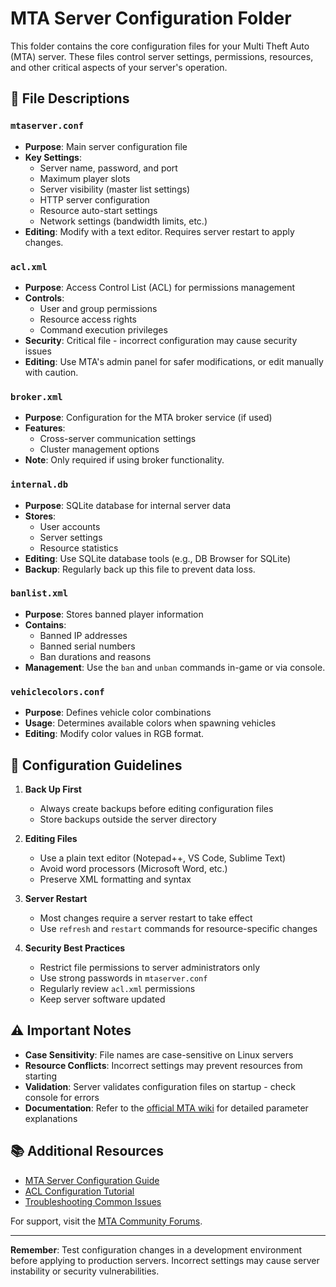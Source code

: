 # MTA Server Configuration Folder

This folder contains the core configuration files for your Multi Theft Auto (MTA) server. These files control server settings, permissions, resources, and other critical aspects of your server's operation.

## 📁 File Descriptions

### `mtaserver.conf`
- **Purpose**: Main server configuration file
- **Key Settings**:
  - Server name, password, and port
  - Maximum player slots
  - Server visibility (master list settings)
  - HTTP server configuration
  - Resource auto-start settings
  - Network settings (bandwidth limits, etc.)
- **Editing**: Modify with a text editor. Requires server restart to apply changes.

### `acl.xml`
- **Purpose**: Access Control List (ACL) for permissions management
- **Controls**:
  - User and group permissions
  - Resource access rights
  - Command execution privileges
- **Security**: Critical file - incorrect configuration may cause security issues
- **Editing**: Use MTA's admin panel for safer modifications, or edit manually with caution.

### `broker.xml`
- **Purpose**: Configuration for the MTA broker service (if used)
- **Features**:
  - Cross-server communication settings
  - Cluster management options
- **Note**: Only required if using broker functionality.

### `internal.db`
- **Purpose**: SQLite database for internal server data
- **Stores**:
  - User accounts
  - Server settings
  - Resource statistics
- **Editing**: Use SQLite database tools (e.g., DB Browser for SQLite)
- **Backup**: Regularly back up this file to prevent data loss.

### `banlist.xml`
- **Purpose**: Stores banned player information
- **Contains**:
  - Banned IP addresses
  - Banned serial numbers
  - Ban durations and reasons
- **Management**: Use the `ban` and `unban` commands in-game or via console.

### `vehiclecolors.conf`
- **Purpose**: Defines vehicle color combinations
- **Usage**: Determines available colors when spawning vehicles
- **Editing**: Modify color values in RGB format.

## 🔧 Configuration Guidelines

1. **Back Up First**
   - Always create backups before editing configuration files
   - Store backups outside the server directory

2. **Editing Files**
   - Use a plain text editor (Notepad++, VS Code, Sublime Text)
   - Avoid word processors (Microsoft Word, etc.)
   - Preserve XML formatting and syntax

3. **Server Restart**
   - Most changes require a server restart to take effect
   - Use `refresh` and `restart` commands for resource-specific changes

4. **Security Best Practices**
   - Restrict file permissions to server administrators only
   - Use strong passwords in `mtaserver.conf`
   - Regularly review `acl.xml` permissions
   - Keep server software updated

## ⚠️ Important Notes

- **Case Sensitivity**: File names are case-sensitive on Linux servers
- **Resource Conflicts**: Incorrect settings may prevent resources from starting
- **Validation**: Server validates configuration files on startup - check console for errors
- **Documentation**: Refer to the [official MTA wiki](https://wiki.multitheftauto.com/) for detailed parameter explanations

## 📚 Additional Resources

- [MTA Server Configuration Guide](https://wiki.multitheftauto.com/wiki/Server_mtaserver.conf)
- [ACL Configuration Tutorial](https://wiki.multitheftauto.com/wiki/Acl)
- [Troubleshooting Common Issues](https://wiki.multitheftauto.com/wiki/Server_Troubleshooting)

For support, visit the [MTA Community Forums](https://forum.mtasa.com/).

---

**Remember**: Test configuration changes in a development environment before applying to production servers. Incorrect settings may cause server instability or security vulnerabilities.
